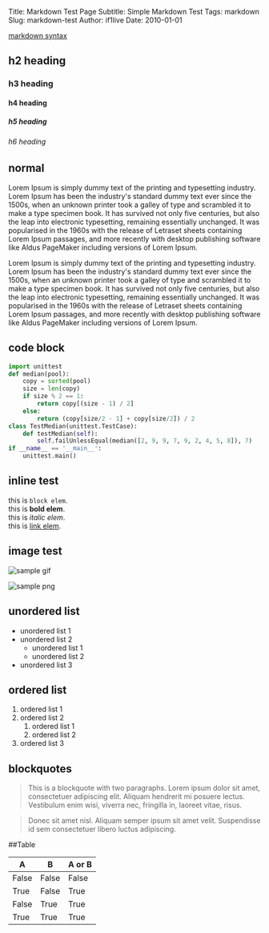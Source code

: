 Title: Markdown Test Page
Subtitle: Simple Markdown Test
Tags: markdown
Slug: markdown-test
Author: if1live
Date: 2010-01-01

[markdown syntax](http://daringfireball.net/projects/markdown/syntax)

## h2 heading
### h3 heading
#### h4 heading
##### h5 heading
###### h6 heading

## normal
Lorem Ipsum is simply dummy text of the printing and typesetting industry. Lorem Ipsum has been the industry's standard dummy text ever since the 1500s, when an unknown printer took a galley of type and scrambled it to make a type specimen book. It has survived not only five centuries, but also the leap into electronic typesetting, remaining essentially unchanged. It was popularised in the 1960s with the release of Letraset sheets containing Lorem Ipsum passages, and more recently with desktop publishing software like Aldus PageMaker including versions of Lorem Ipsum.

Lorem Ipsum is simply dummy text of the printing and typesetting industry. Lorem Ipsum has been the industry's standard dummy text ever since the 1500s, when an unknown printer took a galley of type and scrambled it to make a type specimen book. It has survived not only five centuries, but also the leap into electronic typesetting, remaining essentially unchanged. It was popularised in the 1960s with the release of Letraset sheets containing Lorem Ipsum passages, and more recently with desktop publishing software like Aldus PageMaker including versions of Lorem Ipsum.

## code block
```py
import unittest
def median(pool):
    copy = sorted(pool)
    size = len(copy)
    if size % 2 == 1:
        return copy[(size - 1) / 2]
    else:
        return (copy[size/2 - 1] + copy[size/2]) / 2
class TestMedian(unittest.TestCase):
    def testMedian(self):
        self.failUnlessEqual(median([2, 9, 9, 7, 9, 2, 4, 5, 8]), 7)
if __name__ == '__main__':
    unittest.main()
```

## inline test
this is ```block elem```.  
this is **bold elem**.  
this is *italic elem*.  
this is [link elem](/).  

## image test
![sample gif]({filename}../static/test/sidetail-sora.gif)

![sample png]({filename}../static/test/sora-kasugano.png)


## unordered list
* unordered list 1
* unordered list 2
	* unordered list 1
	* unordered list 2
* unordered list 3

## ordered list
1.  ordered list 1
1.  ordered list 2
	1.  ordered list 1
	1.  ordered list 2
1.  ordered list 3

## blockquotes
> This is a blockquote with two paragraphs. Lorem ipsum dolor sit amet,
consectetuer adipiscing elit. Aliquam hendrerit mi posuere lectus.
Vestibulum enim wisi, viverra nec, fringilla in, laoreet vitae, risus.

> Donec sit amet nisl. Aliquam semper ipsum sit amet velit. Suspendisse
id sem consectetuer libero luctus adipiscing.


##Table


|  A  |  B    |A or B | 
|-----|-------|-------|
|False| False | False | 
|True | False | True  | 
|False| True  | True  | 
|True | True  | True  | 